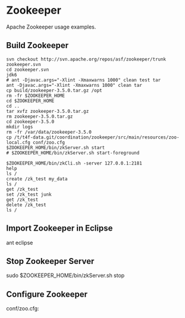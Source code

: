 # Zookeeper

Apache Zookeeper usage examples.

## Build Zookeeper

```
svn checkout http://svn.apache.org/repos/asf/zookeeper/trunk zookeeper.svn
cd zookeeper.svn
jdk6
# ant -Djavac.args="-Xlint -Xmaxwarns 1000" clean test tar
ant -Djavac.args="-Xlint -Xmaxwarns 1000" clean tar
cp build/zookeeper-3.5.0.tar.gz /opt
rm -fr $ZOOKEEPER_HOME
cd $ZOOKEEPER_HOME
cd ..
tar xvfz zookeeper-3.5.0.tar.gz
rm zookeeper-3.5.0.tar.gz
cd zookeeper-3.5.0
mkdir logs 
rm -fr /var/data/zookeeper-3.5.0
cp /t/t4f-data.git/coordination/zookeeper/src/main/resources/zoo-local.cfg conf/zoo.cfg
$ZOOKEEPER_HOME/bin/zkServer.sh start
# $ZOOKEEPER_HOME/bin/zkServer.sh start-foreground
```

```
$ZOOKEEPER_HOME/bin/zkCli.sh -server 127.0.0.1:2181
help
ls /
create /zk_test my_data
ls /
get /zk_test
set /zk_test junk
get /zk_test
delete /zk_test
ls /
```

## Import Zookeeper in Eclipse

ant eclipse

## Stop Zookeeper Server

sudo $ZOOKEEPER_HOME/bin/zkServer.sh stop

## Configure Zookeeper

conf/zoo.cfg:
